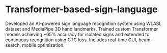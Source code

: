 # Transformer-based-sign-language
Developed an AI-powered sign language recognition system using WLASL dataset and MediaPipe 3D hand landmarks. Trained custom Transformer models achieving \~65% accuracy for isolated signs and extended to continuous recognition using CTC loss. Includes real-time GUI, beam-search, mobile optimization.
